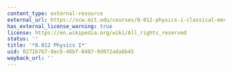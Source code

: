 ```yaml
---
content_type: external-resource
external_url: https://ocw.mit.edu/courses/8-012-physics-i-classical-mechanics-fall-2008/
has_external_license_warning: true
license: https://en.wikipedia.org/wiki/All_rights_reserved
status: ''
title: '*8.012 Physics I*'
uid: 0271b767-8ec6-46bf-8487-9d072ada6b45
wayback_url: ''
---
```

